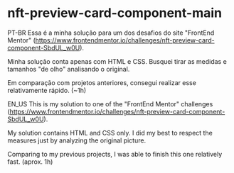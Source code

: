 # nft-preview-card-component-main

PT-BR
Essa é a minha solução para um dos desafios do site "FrontEnd Mentor" (https://www.frontendmentor.io/challenges/nft-preview-card-component-SbdUL_w0U).

Minha solução conta apenas com HTML e CSS. Busquei tirar as medidas e tamanhos "de olho" analisando o original.

Em comparação com projetos anteriores, consegui realizar esse relativamente rápido. (~1h)


EN_US
This is my solution to one of the "FrontEnd Mentor" challenges (https://www.frontendmentor.io/challenges/nft-preview-card-component-SbdUL_w0U).

My solution contains HTML and CSS only. I did my best to respect the measures just by analyzing the original picture.

Comparing to my previous projects, I was able to finish this one relatively fast. (aprox. 1h)